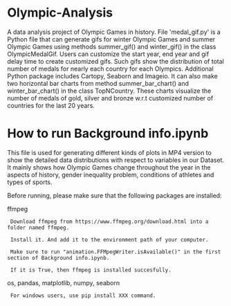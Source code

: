 # Olympic-Analysis
A data analysis project of Olympic Games in history.
File 'medal_gif.py' is a Python file that can generate gifs for winter Olympic Games and summer Olympic Games using methods summer_gif() and winter_gif() in the class OlympicMedalGif. Users can customize the start year, end year and gif delay time to create customized gifs. Such gifs show the distribution of total number of medals for nearly each country for each Olympics. Additional Python package includes Cartopy, Seaborn and Imageio. It can also make two horizontal bar charts from method summer_bar_chart() and winter_bar_chart() in the class TopNCountry. These charts visualize the number of medals of gold, silver and bronze w.r.t customized number of countries for the last 20 years. 

# How to run Background info.ipynb
This file is used for generating different kinds of plots in MP4 version to show the detailed data distributions with respect to variables in our Dataset. It mainly shows how Olympic Games change throughout the year in the aspects of history, gender inequality problem, conditions of athletes and types of sports.

Before running, please make sure that the following packages are installed:

  ffmpeg

     Download ffmpeg from https://www.ffmpeg.org/download.html into a folder named ffmpeg. 
     
     Install it. And add it to the environment path of your computer.
     
     Make sure to run "animation.FFMpegWriter.isAvailable()" in the first section of Background info.ipynb.
     
     If it is True, then ffmpeg is installed succesfully.
  
  os, pandas, matplotlib, numpy, seaborn

     For windows users, use pip install XXX command.
 
 


